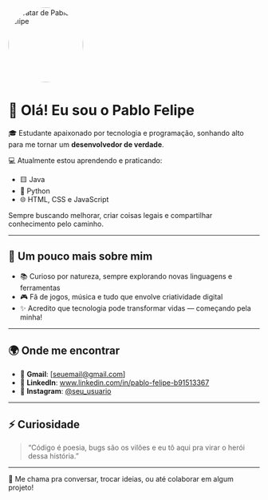 <img src="https://github.com/pablofelipe.png" width="150" style="border-radius: 50%;" alt="Avatar de Pablo Felipe">

# 👋 Olá! Eu sou o Pablo Felipe

🎓 Estudante apaixonado por tecnologia e programação, sonhando alto para me tornar um **desenvolvedor de verdade**.

💻 Atualmente estou aprendendo e praticando:

- 🟨 Java
- 🐍 Python
- 🌐 HTML, CSS e JavaScript

Sempre buscando melhorar, criar coisas legais e compartilhar conhecimento pelo caminho.

---

## 🚀 Um pouco mais sobre mim

- 📚 Curioso por natureza, sempre explorando novas linguagens e ferramentas
- 🎮 Fã de jogos, música e tudo que envolve criatividade digital
- ✨ Acredito que tecnologia pode transformar vidas — começando pela minha!

---

## 🌍 Onde me encontrar

- 📧 **Gmail**: [seuemail@gmail.com]
- 💼 **LinkedIn**: www.linkedin.com/in/pablo-felipe-b91513367
- 📸 **Instagram**: [@seu_usuario](https://instagram.com/seu_usuario)

---

## ⚡ Curiosidade

> “Código é poesia, bugs são os vilões e eu tô aqui pra virar o herói dessa história.”

---

💬 Me chama pra conversar, trocar ideias, ou até colaborar em algum projeto!

